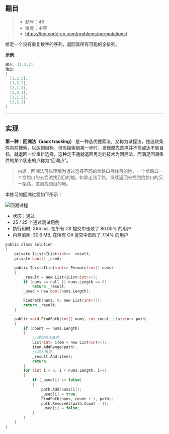 ## 题目

> - 题号：46
> - 难度：中等
> - https://leetcode-cn.com/problems/permutations/

给定一个没有重复数字的序列，返回其所有可能的全排列。

<b>示例</b>:
```c
输入: [1,2,3]
输出:
[
  [1,2,3],
  [1,3,2],
  [2,1,3],
  [2,3,1],
  [3,1,2],
  [3,2,1]
]
```

---
## 实现

<b>第一种：回溯法（back tracking）</b> 是一种选优搜索法，又称为试探法，按选优条件向前搜索，以达到目标。但当探索到某一步时，发现原先选择并不优或达不到目标，就退回一步重新选择，这种走不通就退回再走的技术为回溯法，而满足回溯条件的某个状态的点称为“回溯点”。

> 白话：回溯法可以理解为通过选择不同的岔路口寻找目的地，一个岔路口一个岔路口的去尝试找到目的地。如果走错了路，继续返回来找到岔路口的另一条路，直到找到目的地。

本练习的回溯过程如下所示：

![回溯过程](https://imgconvert.csdnimg.cn/aHR0cHM6Ly9waWMubGVldGNvZGUtY24uY29tL2MyYzcyNjY4ZmYwNmNjNTM0M2JjZWY0N2Y1MzQxMTI5ZjUxMTU1ZGQ3ZTMyNGZkMDIwYjMxMmU5YmFhMjkwM2MtbmV3SU1HLmpwZw?x-oss-process=image/format,png)

- 状态：通过
- 25 / 25 个通过测试用例
- 执行用时: 364 ms, 在所有 C# 提交中击败了 80.00% 的用户
- 内存消耗: 30.6 MB, 在所有 C# 提交中击败了 7.14% 的用户

```c
public class Solution
{
    private IList<IList<int>> _result;
    private bool[] _used;

    public IList<IList<int>> Permute(int[] nums)
    {
        _result = new List<IList<int>>();
        if (nums == null || nums.Length == 0)
            return _result;
        _used = new bool[nums.Length];

        FindPath(nums, 0, new List<int>());
        return _result;
    }

    public void FindPath(int[] nums, int count, List<int> path)
    {
        if (count == nums.Length)
        {
            //递归终止条件
            List<int> item = new List<int>();
            item.AddRange(path);
            //加入拷贝
            _result.Add(item);
            return;
        }
        for (int i = 0; i < nums.Length; i++)
        {
            if (_used[i] == false)
            {
                path.Add(nums[i]);
                _used[i] = true;
                FindPath(nums, count + 1, path);
                path.RemoveAt(path.Count - 1);
                _used[i] = false;
            }
        }
    }
}
```





